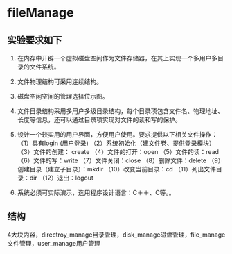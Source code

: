 # fileManage


## 实验要求如下
1.	在内存中开辟一个虚拟磁盘空间作为文件存储器，在其上实现一个多用户多目录的文件系统。
2.	文件物理结构可采用连续结构。
3.	磁盘空闲空间的管理选择位示图。
4.	文件目录结构采用多用户多级目录结构，每个目录项包含文件名、物理地址、长度等信息，还可以通过目录项实现对文件的读和写的保护。
5.	设计一个较实用的用户界面，方便用户使用。要求提供以下相关文件操作：
（1）具有login (用户登录)
（2）系统初始化（建文件卷、提供登录模块）
（3）文件的创建： create
（4）文件的打开：open
（5）文件的读：read
（6）文件的写：write
（7）文件关闭：close
（8）删除文件：delete 
（9）创建目录（建立子目录）：mkdir
（10）改变当前目录：cd
（11）列出文件目录：dir
（12）退出：logout

6.	系统必须可实际演示，选用程序设计语言：C＋＋、C等。。


## 结构

4大块内容，directroy_manage目录管理，disk_manage磁盘管理，file_manage文件管理，user_manage用户管理

